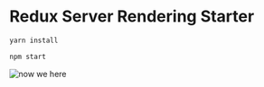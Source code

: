 # Redux Server Rendering Starter

```bash
yarn install
```

```bash
npm start
```

![now we here](http://i.giphy.com/l3V0pGcu4HosNs57a.gif)
